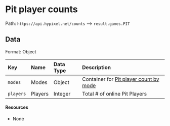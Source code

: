# Pit player counts
Path: `https://api.hypixel.net/counts` --> `result.games.PIT`

## Data
Format: Object

|Key|Name|Data Type|Description|
|:-|:-|:-|:-|
|`modes`|Modes|Object|Container for [Pit player count by mode](https://github.com/HypixelCommunity/Hypixel-Api-Documentation/tree/main/Counts/games/PIT/modes)|
|`players`|Players|Integer|Total # of online Pit Players|

#### Resources
- None